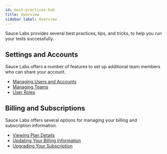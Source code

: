 ```yaml
---
id: best-practices-hub
title: Overview
sidebar_label: Overview
---
```

Sauce Labs provides several best practices, tips, and tricks, to help you run your tests successfully.

<div class="box-wrapper" markdown="1">
<div class="box box1 card">
  <div class="container">
  <h2>Settings and Accounts</h2>
  <p>Sauce Labs offers a number of features to set up additional team members who can share your account.</p>
  <ul>
      <li><a href="https://wiki.saucelabs.com/display/DOCS/Managing+User+Info+and+Accounts">Managing Users and Accounts
</a></li>
      <li><a href="/acct-team-mgmt/adding-deleting-teams">Managing Teams</a></li>
      <li><a href="https://wiki.saucelabs.com/display/DOCS/User+Account+Types">User Roles</a></li>
  </ul>
  </div>
</div>
<div class="box box2 card">
  <div class="container">
  <h2>Billing and Subscriptions</h2>
  <p>Sauce Labs offers several options for managing your billing and subscription information.
</p>
  <ul>
      <li><a href="https://wiki.saucelabs.com/display/DOCS/Viewing+Plan+Details">Viewing Plan Details</a></li>
      <li><a href="https://wiki.saucelabs.com/display/DOCS/Updating+Your+Plan+Billing+Information">Updating Your Billing Information</a></li>
      <li><a href="https://wiki.saucelabs.com/display/DOCS/Upgrading+Your+Subscription+Plan">Upgrading Your Subscription</a></li>
  </ul>
  </div>
</div>
</div>
